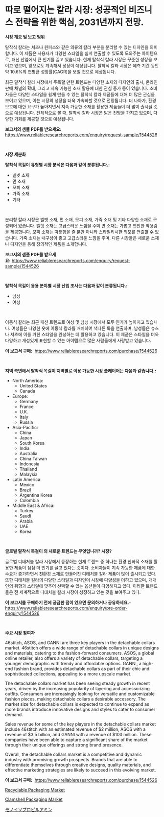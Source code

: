 <p><h1>따로 떨어지는 칼라 시장: 성공적인 비즈니스 전략을 위한 핵심, 2031년까지 전망.</h1></p><p><strong>시장 개요 및 보고 범위</strong></p>
<p><p>탈착식 칼라는 셔츠나 원피스와 같은 의류의 칼라 부분을 분리할 수 있는 디자인을 의미합니다. 이 제품은 사용자가 다양한 스타일을 쉽게 연출할 수 있도록 도와주는 아이템으로, 패션 산업에서 큰 인기를 끌고 있습니다. 현재 탈착식 칼라 시장은 꾸준한 성장을 보이고 있으며, 앞으로도 계속해서 성장이 예상됩니다. 탈착식 칼라 시장은 예측 기간 동안 약 10.6%의 연평균 성장률(CAGR)을 보일 것으로 예상됩니다.</p><p>최근 탈착식 칼라 시장에서 주목할 만한 트렌드는 다양한 소재와 디자인의 출시, 온라인 판매 채널의 확대, 그리고 지속 가능한 소재 활용에 대한 관심 증가 등이 있습니다. 소비자들은 다양한 스타일을 쉽게 만들 수 있는 탈착식 칼라 제품들에 대해 더 많은 관심을 보이고 있으며, 이는 시장의 성장을 더욱 가속화할 것으로 전망됩니다. 더 나아가, 환경 보호에 대한 요구가 높아지면서 지속 가능한 소재를 활용한 제품들이 더 많이 출시될 것으로 예상됩니다. 전체적으로 볼 때, 탈착식 칼라 시장은 밝은 전망을 가지고 있으며, 다양한 기회를 제공할 것으로 예상됩니다.</p></p>
<p><strong>보고서의 샘플 PDF를 받으세요:</strong> <a href="https://www.reliableresearchreports.com/enquiry/request-sample/1544526">https://www.reliableresearchreports.com/enquiry/request-sample/1544526</a></p>
<p>&nbsp;</p>
<p><strong>시장 세분화</strong></p>
<p><strong>탈착식 목걸이 유형별 시장 분석은 다음과 같이 분류됩니다.:</strong></p>
<p><ul><li>벨벳 소재</li><li>면 소재</li><li>모피 소재</li><li>가죽 소재</li><li>기타</li></ul></p>
<p>&nbsp;</p>
<p><p>분리형 칼라 시장은 벨벳 소재, 면 소재, 모피 소재, 가죽 소재 및 기타 다양한 소재로 구성되어 있습니다. 벨벳 소재는 고급스러운 느낌을 주며 면 소재는 가볍고 편안한 착용감을 제공합니다. 모피 소재는 따뜻함을 줄 뿐만 아니라 스타일리시한 외모를 연출할 수 있습니다. 가죽 소재는 내구성이 좋고 고급스러운 느낌을 주며, 다른 시장들은 새로운 소재나 디자인을 통해 창의적인 제품을 소개합니다.</p></p>
<p><strong>보고서의 샘플 PDF를 받으세요:</strong>&nbsp;<a href="https://www.reliableresearchreports.com/enquiry/request-sample/1544526">https://www.reliableresearchreports.com/enquiry/request-sample/1544526</a></p>
<p>&nbsp;</p>
<p><strong> 탈착식 목걸이 응용 분야별 시장 산업 조사는 다음과 같이 분류됩니다.:</strong></p>
<p><ul><li>남성</li><li>여성</li></ul></p>
<p>&nbsp;</p>
<p><p>이동식 칼라는 최근 패션 트렌드로 여성 및 남성 시장에서 모두 인기가 높아지고 있습니다. 여성들은 다양한 옷에 이동식 칼라를 매치하여 색다른 룩을 연출하며, 남성들은 슈츠나 셔츠에 이를 거친 스타일을 완성하는 데 활용하고 있습니다. 이 제품은 스타일을 더욱 다양하고 개성있게 표현할 수 있는 아이템으로 많은 사람들에게 사랑받고 있습니다.</p></p>
<p><strong>이 보고서 구매:</strong>&nbsp; <a href="https://www.reliableresearchreports.com/purchase/1544526">https://www.reliableresearchreports.com/purchase/1544526</a></p>
<p>&nbsp;</p>
<p><strong>지역 측면에서 탈착식 목걸이 지역별로 이용 가능한 시장 플레이어는 다음과 같습니다.:</strong></p>
<p><ul>
    <li>
        North America:
        <ul>
            <li>United States</li>
            <li>Canada</li>
        </ul>
    </li>
    <li>
        Europe:
        <ul>
            <li>Germany</li>
            <li>France</li>
            <li>U.K.</li>
            <li>Italy</li>
            <li>Russia</li>
        </ul>
    </li>
    <li>
        Asia-Pacific:
        <ul>
            <li>China</li>
            <li>Japan</li>
            <li>South Korea</li>
            <li>India</li>
            <li>Australia</li>
            <li>China Taiwan</li>
            <li>Indonesia</li>
            <li>Thailand</li>
            <li>Malaysia</li>
        </ul>
    </li>
    <li>
        Latin America:
        <ul>
            <li>Mexico</li>
            <li>Brazil</li>
            <li>Argentina Korea</li>
            <li>Colombia</li>
        </ul>
    </li>
    <li>
        Middle East & Africa:
        <ul>
            <li>Turkey</li>
            <li>Saudi</li>
            <li>Arabia</li>
            <li>UAE</li>
            <li>Korea</li>
        </ul>
    </li>
    </ul></p>
<p>&nbsp;</p>
<p><strong>글로벌 탈착식 목걸이 의 새로운 트렌드는 무엇입니까? 시장?</strong></p>
<p><p>글로벌 디태처블 칼라 시장에서 등장하는 현재 트렌드 중 하나는 환경 친화적 소재를 활용한 제품이 점점 더 인기를 끌고 있다는 것이다. 소비자들이 지속 가능한 제품에 대한 수요가 증가하면서 친환경 소재로 만들어진 디태처블 칼라 제품이 많이 출시되고 있다. 또한 디태처블 칼라의 다양한 스타일과 디자인이 시장에 다양성을 더하고 있으며, 개개인의 취향과 스타일에 맞추어 선택할 수 있는 옵션들이 다양해지고 있다. 이러한 트렌드들은 전 세계적으로 디태처블 칼라 시장이 성장하고 있는 것을 보여주고 있다.</p></p>
<p><strong>이 보고서를 구매하기 전에 궁금한 점이 있으면 문의하거나 공유하세요.</strong>- <a href="https://www.reliableresearchreports.com/enquiry/pre-order-enquiry/1544526">https://www.reliableresearchreports.com/enquiry/pre-order-enquiry/1544526</a></p>
<p>&nbsp;</p>
<p><strong>주요 시장 참여자</strong></p>
<p><p>46stitch, ASOS, and GANNI are three key players in the detachable collars market. 46stitch offers a wide range of detachable collars in unique designs and materials, catering to the fashion-forward consumers. ASOS, a global online retailer, also offers a variety of detachable collars, targeting a younger demographic with trendy and affordable options. GANNI, a high-end fashion brand, provides detachable collars as part of their chic and sophisticated collections, appealing to a more upscale market.</p><p>The detachable collars market has been seeing steady growth in recent years, driven by the increasing popularity of layering and accessorizing outfits. Consumers are increasingly looking for versatile and customizable fashion pieces, making detachable collars a desirable accessory. The market size for detachable collars is expected to continue to expand as more brands introduce innovative designs and styles to cater to consumer demand.</p><p>Sales revenue for some of the key players in the detachable collars market include 46stitch with an estimated revenue of $2 million, ASOS with a revenue of $3.5 billion, and GANNI with a revenue of $100 million. These companies have been able to capture a significant share of the market through their unique offerings and strong brand presence.</p><p>Overall, the detachable collars market is a competitive and dynamic industry with promising growth prospects. Brands that are able to differentiate themselves through creative designs, quality materials, and effective marketing strategies are likely to succeed in this evolving market.</p></p>
<p><strong>이 보고서 구매:</strong>&nbsp;&nbsp;<a href="https://www.reliableresearchreports.com/purchase/1544526">https://www.reliableresearchreports.com/purchase/1544526</a></p>
<p><p><a href="https://funky-papaya-cf4.notion.site/Recyclable-Packaging-Market-Size-Furnishes-Valuable-Information-Encompassing-Market-Share-Market-Tr-b19924461286491d97b9a0f8f48e9427">Recyclable Packaging Market</a></p><p><a href="https://confirmed-shield-e13.notion.site/Clamshell-Packaging-Market-Research-Report-Reveals-The-Latest-Trends-And-Opportunities-of-this-Marke-06776fa2dee14e3e8c2be108745b0b12">Clamshell Packaging Market</a></p><p><a href="https://medium.com/@ryleebauch2023/%E3%83%A2%E3%83%8E%E3%82%A4%E3%82%BD%E3%83%97%E3%83%AD%E3%83%94%E3%83%AB%E3%82%A2%E3%83%9F%E3%83%B3%E5%B8%82%E5%A0%B4%E8%A6%8F%E6%A8%A1-cagr-%E3%83%88%E3%83%AC%E3%83%B3%E3%83%892024-2030-bffcde0bdf6d">モノイソプロピルアミン</a></p></p>
